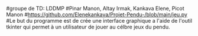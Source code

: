 
#groupe de TD: LDDMP
#Pinar Manon, Altay Irmak, Kankava Elene, Picot Manon
#https://github.com/Elenekankava/Projet-Pendu-/blob/main/jeu.py
#Le  but du programme est de crée une interface graphique a l'aide de l'outil tkinter qui permet à un utilisateur de jouer au célbre jeux du pendu.